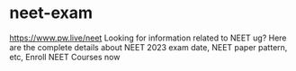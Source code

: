 # neet-exam
https://www.pw.live/neet Looking for information related to NEET ug? Here are the complete details about NEET 2023 exam date, NEET paper pattern, etc, Enroll NEET Courses now
